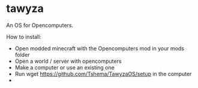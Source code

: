 # tawyza
An OS for Opencomputers.

How to install:
- Open modded minecraft with the Opencomputers mod in your mods folder
- Open a world / server with opencomputers
- Make a computer or use an existing one
- Run wget https://github.com/Tshema/TawyzaOS/setup in the computer
- 